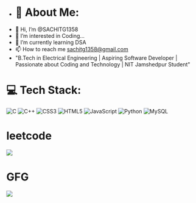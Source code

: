 - # 💫 About Me:
- 👋 Hi, I’m @SACHITG1358
- 👀 I’m interested in Coding...
- 🧠 I’m currently learning DSA
- 📫 How to reach me sachitg1358@gmail.com
- "B.Tech in Electrical Engineering | Aspiring Software Developer | Passionate about Coding and Technology | NIT Jamshedpur Student"

# 💻 Tech Stack:
![C](https://img.shields.io/badge/c-%2300599C.svg?style=for-the-badge&logo=c&logoColor=white) ![C++](https://img.shields.io/badge/c++-%2300599C.svg?style=for-the-badge&logo=c%2B%2B&logoColor=white) ![CSS3](https://img.shields.io/badge/css3-%231572B6.svg?style=for-the-badge&logo=css3&logoColor=white)  ![HTML5](https://img.shields.io/badge/html5-%23E34F26.svg?style=for-the-badge&logo=html5&logoColor=white) ![JavaScript](https://img.shields.io/badge/javascript-%23323330.svg?style=for-the-badge&logo=javascript&logoColor=%23F7DF1E) ![Python](https://img.shields.io/badge/python-3670A0?style=for-the-badge&logo=python&logoColor=ffdd54) ![MySQL](https://img.shields.io/badge/mysql-%2300f.svg?style=for-the-badge&logo=mysql&logoColor=white)
# leetcode
![](https://leetcard.jacoblin.cool/Nobi_Dora?cache=0)
# GFG
[![](https://geeks-for-geeks-stats-api-napiyo.vercel.app/?userName=sachitqnqv)](<YOUR_LINK_HERE>)


<!---
SACHITG1358/SACHITG1358 is a ✨ special ✨ repository because its `README.md` (this file) appears on your GitHub profile.
You can click the Preview link to take a look at your changes.
--->
